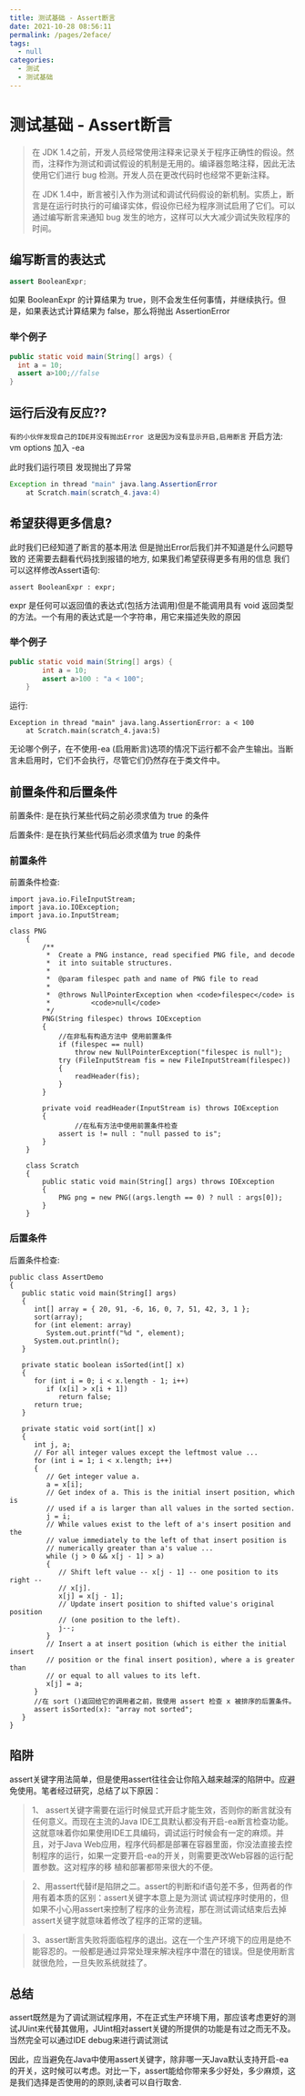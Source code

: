 ```yaml
---
title: 测试基础 - Assert断言
date: 2021-10-28 08:56:11
permalink: /pages/2eface/
tags: 
  - null
categories: 
  - 测试
  - 测试基础
---
```


# 测试基础 - Assert断言

> 在 JDK 1.4之前，开发人员经常使用注释来记录关于程序正确性的假设。然而，注释作为测试和调试假设的机制是无用的。编译器忽略注释，因此无法使用它们进行 bug 检测。开发人员在更改代码时也经常不更新注释。
>
> 在 JDK 1.4中，断言被引入作为测试和调试代码假设的新机制。实质上，断言是在运行时执行的可编译实体，假设你已经为程序测试启用了它们。可以通过编写断言来通知 bug 发生的地方，这样可以大大减少调试失败程序的时间。

## 编写断言的表达式

```java
assert BooleanExpr;
```

如果 BooleanExpr 的计算结果为 true，则不会发生任何事情，并继续执行。但是，如果表达式计算结果为 false，那么将抛出 AssertionError

### 举个例子

```java
public static void main(String[] args) {
  int a = 10;
  assert a>100;//false
}
```

## 运行后没有反应??

`有的小伙伴发现自己的IDE并没有抛出Error 这是因为没有显示开启,启用断言` 开启方法: vm options 加入 -ea

此时我们运行项目 发现抛出了异常

```java
Exception in thread "main" java.lang.AssertionError
    at Scratch.main(scratch_4.java:4)
```

## 希望获得更多信息?

此时我们已经知道了断言的基本用法 但是抛出Error后我们并不知道是什么问题导致的 还需要去翻看代码找到报错的地方, 如果我们希望获得更多有用的信息 我们可以这样修改Assert语句:

```text
assert BooleanExpr : expr;
```

expr 是任何可以返回值的表达式(包括方法调用)但是不能调用具有 void 返回类型的方法。一个有用的表达式是一个字符串，用它来描述失败的原因

### 举个例子

```java
public static void main(String[] args) {
        int a = 10;
        assert a>100 : "a < 100"; 
    }
```

运行:

```text
Exception in thread "main" java.lang.AssertionError: a < 100
    at Scratch.main(scratch_4.java:5)
```

无论哪个例子，在不使用-ea (启用断言)选项的情况下运行都不会产生输出。当断言未启用时，它们不会执行，尽管它们仍然存在于类文件中。

## 前置条件和后置条件

前置条件: 是在执行某些代码之前必须求值为 true 的条件

后置条件: 是在执行某些代码后必须求值为 true 的条件

### 前置条件

前置条件检查:

```text
import java.io.FileInputStream;
import java.io.IOException;
import java.io.InputStream;

class PNG
    {
        /**
         *  Create a PNG instance, read specified PNG file, and decode
         *  it into suitable structures.
         *
         *  @param filespec path and name of PNG file to read
         *
         *  @throws NullPointerException when <code>filespec</code> is
         *          <code>null</code>
         */
        PNG(String filespec) throws IOException
        {
            //在非私有构造方法中 使用前置条件
            if (filespec == null)
                throw new NullPointerException("filespec is null");
            try (FileInputStream fis = new FileInputStream(filespec))
            {
                readHeader(fis);
            }
        }

        private void readHeader(InputStream is) throws IOException
        {  
                //在私有方法中使用前置条件检查
            assert is != null : "null passed to is";
        }
    }

    class Scratch
    {
        public static void main(String[] args) throws IOException
        {
            PNG png = new PNG((args.length == 0) ? null : args[0]);
        }
    }
```

### 后置条件

后置条件检查:

```text
public class AssertDemo
{
   public static void main(String[] args)
   {
      int[] array = { 20, 91, -6, 16, 0, 7, 51, 42, 3, 1 };
      sort(array);
      for (int element: array)
         System.out.printf("%d ", element);
      System.out.println();
   }

   private static boolean isSorted(int[] x)
   {
      for (int i = 0; i < x.length - 1; i++)
         if (x[i] > x[i + 1])
            return false;
      return true;
   }

   private static void sort(int[] x)
   {
      int j, a;
      // For all integer values except the leftmost value ...
      for (int i = 1; i < x.length; i++)
      {
         // Get integer value a.
         a = x[i];
         // Get index of a. This is the initial insert position, which is
         // used if a is larger than all values in the sorted section.
         j = i;
         // While values exist to the left of a's insert position and the
         // value immediately to the left of that insert position is
         // numerically greater than a's value ...
         while (j > 0 && x[j - 1] > a)
         {
            // Shift left value -- x[j - 1] -- one position to its right --
            // x[j].
            x[j] = x[j - 1];
            // Update insert position to shifted value's original position
            // (one position to the left).
            j--;
         }
         // Insert a at insert position (which is either the initial insert
         // position or the final insert position), where a is greater than
         // or equal to all values to its left.
         x[j] = a;
      }
      //在 sort ()返回给它的调用者之前，我使用 assert 检查 x 被排序的后置条件。
      assert isSorted(x): "array not sorted";
   }
}
```

## 陷阱

assert关键字用法简单，但是使用assert往往会让你陷入越来越深的陷阱中。应避免使用。笔者经过研究，总结了以下原因：

> 1、 assert关键字需要在运行时候显式开启才能生效，否则你的断言就没有任何意义。而现在主流的Java IDE工具默认都没有开启-ea断言检查功能。这就意味着你如果使用IDE工具编码，调试运行时候会有一定的麻烦。并且，对于Java Web应用，程序代码都是部署在容器里面，你没法直接去控制程序的运行，如果一定要开启-ea的开关，则需要更改Web容器的运行配置参数。这对程序的移 植和部署都带来很大的不便。

> 2、用assert代替if是陷阱之二。assert的判断和if语句差不多，但两者的作用有着本质的区别：assert关键字本意上是为测试 调试程序时使用的，但如果不小心用assert来控制了程序的业务流程，那在测试调试结束后去掉assert关键字就意味着修改了程序的正常的逻辑。

> 3、assert断言失败将面临程序的退出。这在一个生产环境下的应用是绝不能容忍的。一般都是通过异常处理来解决程序中潜在的错误。但是使用断言就很危险，一旦失败系统就挂了。

## 总结

assert既然是为了调试测试程序用，不在正式生产环境下用，那应该考虑更好的测试JUint来代替其做用，JUint相对assert关键的所提供的功能是有过之而无不及。当然完全可以通过IDE debug来进行调试测试

因此，应当避免在Java中使用assert关键字，除非哪一天Java默认支持开启-ea的开关，这时候可以考虑。对比一下，assert能给你带来多少好处，多少麻烦，这是我们选择是否使用的的原则,读者可以自行取舍.

